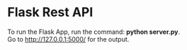 # Flask Rest API
To run the Flask App, run the command: <b>python server.py</b>.<br>
Go to http://127.0.0.1:5000/ for the output.
